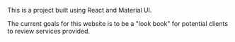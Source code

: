 This is a project built using React and Material UI.

The current goals for this website is to be a "look book" for potential clients to review services provided.